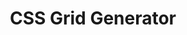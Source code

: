---
title: 'CSS Grid Generator'
description: 'Layoutit grid is a CSS Grid layout generator. Quickly draw down web pages layouts with our clean editor, and get HTML and CSS code to quickstart your next project.'
link: 'https://grid.layoutit.com/'
imageURL: 'https://res.cloudinary.com/dc6mrv5cb/image/upload/v1697323013/personal-resources/css/grid.layoutit.com__btifvh.png'
---